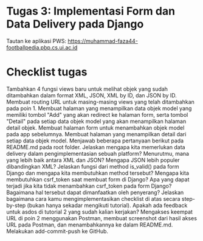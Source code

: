 # Tugas 3: Implementasi Form dan Data Delivery pada Django

Tautan ke aplikasi PWS: https://muhammad-faza44-footballpedia.pbp.cs.ui.ac.id

# Checklist tugas

Tambahkan 4 fungsi views baru untuk melihat objek yang sudah ditambahkan dalam format XML, JSON, XML by ID, dan JSON by ID.
Membuat routing URL untuk masing-masing views yang telah ditambahkan pada poin 1.
Membuat halaman yang menampilkan data objek model yang memiliki tombol "Add" yang akan redirect ke halaman form, serta tombol "Detail" pada setiap data objek model yang akan menampilkan halaman detail objek.
Membuat halaman form untuk menambahkan objek model pada app sebelumnya.
Membuat halaman yang menampilkan detail dari setiap data objek model.
Menjawab beberapa pertanyaan berikut pada README.md pada root folder.
Jelaskan mengapa kita memerlukan data delivery dalam pengimplementasian sebuah platform?
Menurutmu, mana yang lebih baik antara XML dan JSON? Mengapa JSON lebih populer dibandingkan XML?
Jelaskan fungsi dari method is_valid() pada form Django dan mengapa kita membutuhkan method tersebut?
Mengapa kita membutuhkan csrf_token saat membuat form di Django? Apa yang dapat terjadi jika kita tidak menambahkan csrf_token pada form Django? Bagaimana hal tersebut dapat dimanfaatkan oleh penyerang?
Jelaskan bagaimana cara kamu mengimplementasikan checklist di atas secara step-by-step (bukan hanya sekadar mengikuti tutorial).
Apakah ada feedback untuk asdos di tutorial 2 yang sudah kalian kerjakan?
Mengakses keempat URL di poin 2 menggunakan Postman, membuat screenshot dari hasil akses URL pada Postman, dan menambahkannya ke dalam README.md.
Melakukan add-commit-push ke GitHub.